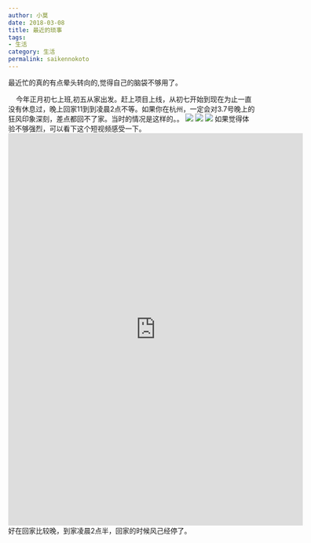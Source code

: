 ```yaml
---
author: 小莫
date: 2018-03-08
title: 最近的琐事
tags:
- 生活
category: 生活
permalink: saikennokoto
---
```

最近忙的真的有点晕头转向的,觉得自己的脑袋不够用了。
<!-- more -->

&nbsp; &nbsp; 今年正月初七上班,初五从家出发。赶上项目上线，从初七开始到现在为止一直没有休息过，晚上回家11到到凌晨2点不等。如果你在杭州，一定会对3.7号晚上的狂风印象深刻，差点都回不了家。当时的情况是这样的。。
![](https://image.xiaomo.info/blog/356.jpg)
![](https://image.xiaomo.info/blog/357.jpg)
![](https://image.xiaomo.info/blog/355.jpg)
如果觉得体验不够强烈，可以看下这个短视频感受一下。
<embed src="https://image.xiaomo.info/blog/354.mp4" height="800" width="600"/>
好在回家比较晚，到家凌晨2点半，回家的时候风己经停了。